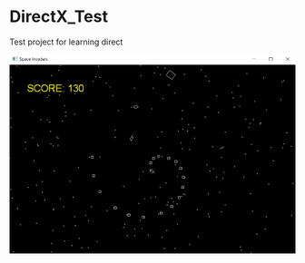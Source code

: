 # DirectX_Test
Test project for learning direct

![TRAFFIC DATA](https://github.com/nfynt/DirectXTest/blob/master/space.png?raw=true)